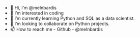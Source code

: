 - 👋 Hi, I’m @melnbardis
- 👀 I’m interested in coding
- 🌱 I’m currently learning Python and SQL as a data scientist.
- 💞️ I’m looking to collaborate on Python projects.
- 📫 How to reach me - Github - @melnbardis

<!---
melnbardis/melnbardis is a ✨ special ✨ repository because its `README.md` (this file) appears on your GitHub profile.
You can click the Preview link to take a look at your changes.
--->
